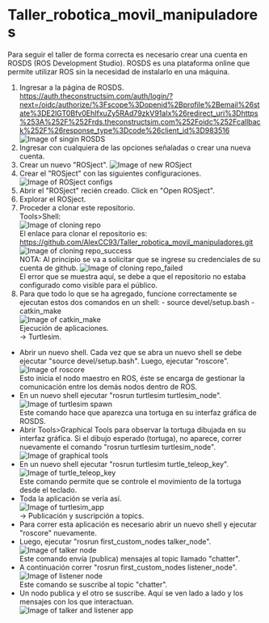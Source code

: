 # Taller_robotica_movil_manipuladores
Para seguir el taller de forma correcta es necesario crear una cuenta en ROSDS (ROS Development Studio).
ROSDS es una plataforma online que permite utilizar ROS sin la necesidad de instalarlo en una máquina.
  1. Ingresar a la página de ROSDS. https://auth.theconstructsim.com/auth/login/?next=/oidc/authorize/%3Fscope%3Dopenid%2Bprofile%2Bemail%26state%3DE2lGT0Bfv0EhIfxuZy5RAd79zkV91aIx%26redirect_uri%3Dhttps%253A%252F%252Frds.theconstructsim.com%252Foidc%252Fcallback%252F%26response_type%3Dcode%26client_id%3D983516
  ![Image of singin ROSDS](https://github.com/AlexCC93/Taller_robotica_movil_manipuladores/blob/main/imagenes/image1.png)
  2. Ingresar con cualquiera de las opciones señaladas o crear una nueva cuenta. 
  3. Crear un nuevo "ROSject".
  ![Image of new ROSject](https://github.com/AlexCC93/Taller_robotica_movil_manipuladores/blob/main/imagenes/image3.png)
  4. Crear el "ROSject" con las siguientes configuraciones.
  ![Image of ROSject configs](https://github.com/AlexCC93/Taller_robotica_movil_manipuladores/blob/main/imagenes/image4.png)
  5. Abrir el "ROSject" recién creado. Click en "Open ROSject".
  6. Explorar el ROSject.
  7. Proceder a clonar este repositorio.<br/>
      Tools>Shell:<br/>
      ![Image of cloning repo](https://github.com/AlexCC93/Taller_robotica_movil_manipuladores/blob/main/imagenes/image5.png)<br/>
      El enlace para clonar el repositorio es: https://github.com/AlexCC93/Taller_robotica_movil_manipuladores.git
      ![Image of cloning repo_success](https://github.com/AlexCC93/Taller_robotica_movil_manipuladores/blob/main/imagenes/image6.png)<br/>
  NOTA: Al principio se va a solicitar que se ingrese su credenciales de su cuenta de github.
  ![Image of cloning repo_failed](https://github.com/AlexCC93/Taller_robotica_movil_manipuladores/blob/main/imagenes/image7.png)<br/>
  El error que se muestra aquí, se debe a que el repositorio no estaba configurado como visible para el público.<br/>
  8. Para que todo lo que se ha agregado, funcione correctamente se ejecutan estos dos comandos en un shell:
    - source devel/setup.bash
    - catkin_make <br/>
  ![Image of catkin_make](https://github.com/AlexCC93/Taller_robotica_movil_manipuladores/blob/main/imagenes/image9.png)<br/> 
Ejecución de aplicaciones.<br/>
-> Turtlesim.<br/>
  - Abrir un nuevo shell. Cada vez que se abra un nuevo shell se debe ejecutar "source devel/setup.bash". Luego, ejecutar "roscore".<br/>
  ![Image of roscore](https://github.com/AlexCC93/Taller_robotica_movil_manipuladores/blob/main/imagenes/image10.png)<br/>
  Esto inicia el nodo maestro en ROS, éste se encarga de gestionar la comunicación entre los demás nodos dentro de ROS.<br/>
  - En un nuevo shell ejecutar "rosrun turtlesim turtlesim_node".<br/>
  ![Image of turtlesim spawn](https://github.com/AlexCC93/Taller_robotica_movil_manipuladores/blob/main/imagenes/image11.png)<br/>
  Este comando hace que aparezca una tortuga en su interfaz gráfica de ROSDS.
  - Abrir Tools>Graphical Tools para observar la tortuga dibujada en su interfaz gráfica. Si el dibujo esperado (tortuga), no aparece, correr nuevamente el comando "rosrun turtlesim turtlesim_node".
  ![Image of graphical tools](https://github.com/AlexCC93/Taller_robotica_movil_manipuladores/blob/main/imagenes/image12.png)<br/>
  - En un nuevo shell ejecutar "rosrun turtlesim turtle_teleop_key".
  ![Image of turtle_teleop_key](https://github.com/AlexCC93/Taller_robotica_movil_manipuladores/blob/main/imagenes/image13.png)<br/>
  Este comando permite que se controle el movimiento de la tortuga desde el teclado. <br/>
  - Toda la aplicación se vería así.<br/>
  ![Image of turtlesim_app](https://github.com/AlexCC93/Taller_robotica_movil_manipuladores/blob/main/imagenes/image14.png)<br/>
-> Publicación y suscripción a topics. <br/>
  - Para correr esta aplicación es necesario abrir un nuevo shell y ejecutar "roscore" nuevamente.<br/>
  - Luego, ejecutar "rosrun first_custom_nodes talker_node".<br/>
  ![Image of talker node](https://github.com/AlexCC93/Taller_robotica_movil_manipuladores/blob/main/imagenes/image15.png)<br/>
    Este comando envía (publica) mensajes al topic llamado "chatter".<br/>
  - A continuación correr "rosrun first_custom_nodes listener_node".<br/>
  ![Image of listener node](https://github.com/AlexCC93/Taller_robotica_movil_manipuladores/blob/main/imagenes/image16.png)<br/>
    Este comando se suscribe al topic "chatter".<br/>
  - Un nodo publica y el otro se suscribe. Aquí se ven lado a lado y los mensajes con los que interactuan. <br/>
  ![Image of talker and listener app](https://github.com/AlexCC93/Taller_robotica_movil_manipuladores/blob/main/imagenes/image17.png)<br/>
  
  

  
  
    
  
  
